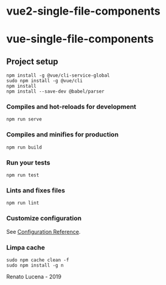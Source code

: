 # vue2-single-file-components

# vue-single-file-components

## Project setup
```
npm install -g @vue/cli-service-global
sudo npm install -g @vue/cli
npm install
npm install --save-dev @babel/parser

```

### Compiles and hot-reloads for development
```
npm run serve
```

### Compiles and minifies for production
```
npm run build
```

### Run your tests
```
npm run test
```

### Lints and fixes files
```
npm run lint
```

### Customize configuration
See [Configuration Reference](https://cli.vuejs.org/config/).

### Limpa cache

```
sudo npm cache clean -f
sudo npm install -g n
```

Renato Lucena - 2019

